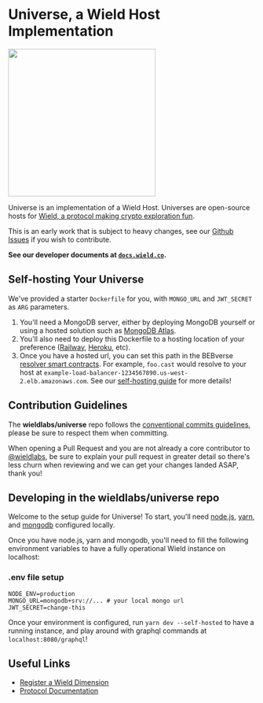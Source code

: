 # Universe, a Wield Host Implementation

<img src="./.misc/header.png" width="300" />

Universe is an implementation of a Wield Host. Universes are open-source hosts
for [Wield, a protocol making crypto exploration fun](https://wield.co).

This is an early work that is subject to heavy changes, see our
[Github Issues](https://github.com/wieldlabs/dimension/issues) if you wish to
contribute.

**See our developer documents at [`docs.wield.co`](https://docs.wield.co).**

## Self-hosting Your Universe

We've provided a starter `Dockerfile` for you, with `MONGO_URL` and `JWT_SECRET`
as `ARG` parameters.

1. You'll need a MongoDB server, either by deploying MongoDB yourself or using a
   hosted solution such as [MongoDB Atlas](https://www.mongodb.com/cloud/atlas).
2. You'll also need to deploy this Dockerfile to a hosting location of your
   preference ([Railway](https://railway.app),
   [Heroku](https://www.heroku.com/), etc).
3. Once you have a hosted url, you can set this path in the BEBverse
   [resolver smart contracts](https://github.com/wieldlabs/contracts). For
   example, `foo.cast` would resolve to your host at
   `example-load-balancer-1234567890.us-west-2.elb.amazonaws.com`. See our
   [self-hosting guide](https://docs.wield.co/selfhosting#configuring-the-resolver-contract)
   for more details!

## Contribution Guidelines

The **wieldlabs/universe** repo follows the
[conventional commits guidelines](https://www.conventionalcommits.org/en/v1.0.0/#summary),
please be sure to respect them when committing.

When opening a Pull Request and you are not already a core contributor to
[@wieldlabs](https://github.com/wieldlabs), be sure to explain your pull request
in greater detail so there's less churn when reviewing and we can get your
changes landed ASAP, thank you!

## Developing in the wieldlabs/universe repo

Welcome to the setup guide for Universe! To start, you'll need
[node.js](https://github.com/nvm-sh/nvm),
[yarn](https://classic.yarnpkg.com/lang/en/docs/install/#mac-stable), and
[mongodb](https://www.mongodb.com/docs/manual/tutorial/install-mongodb-on-os-x/)
configured locally.

Once you have node.js, yarn and mongodb, you'll need to fill the following
environment variables to have a fully operational Wield instance on localhost:

### .env file setup

```
NODE_ENV=production
MONGO_URL=mongodb+srv://... # your local mongo url
JWT_SECRET=change-this
```

Once your environment is configured, run `yarn dev --self-hosted` to have a
running instance, and play around with graphql commands at
`localhost:8080/graphql`!

## Useful Links

- [Register a Wield Dimension](https://wield.co)
- [Protocol Documentation](https://docs.wield.co)
